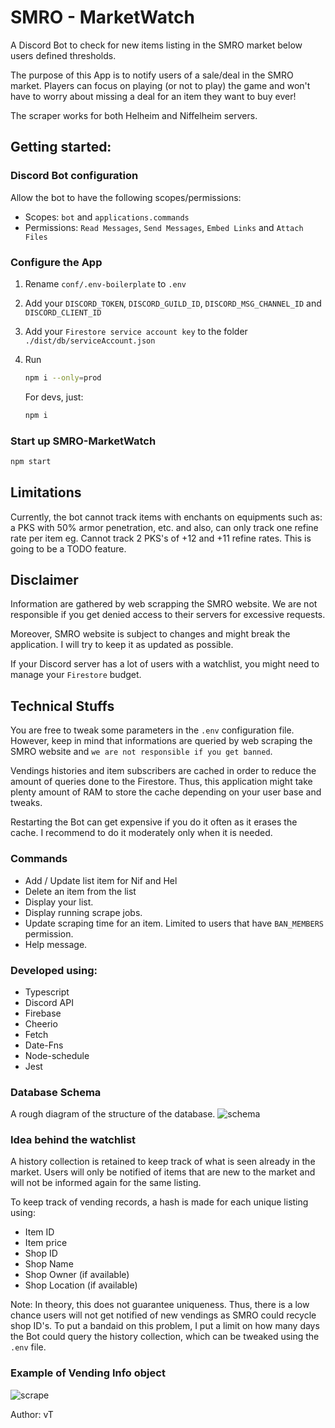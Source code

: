 # SMRO - MarketWatch
A Discord Bot to check for new items listing in the SMRO market below users defined thresholds.

The purpose of this App is to notify users of a sale/deal in the SMRO market. Players can focus on playing (or not to play) the game and won't have to worry about missing a deal for an item they want to buy ever!

The scraper works for both Helheim and Niffelheim servers.

## Getting started:
### Discord Bot configuration
Allow the bot to have the following scopes/permissions:

- Scopes: `bot` and `applications.commands`
- Permissions: `Read Messages`, `Send Messages`, `Embed Links` and `Attach Files`
  
### Configure the App
1. Rename `conf/.env-boilerplate` to `.env`
   
2. Add your `DISCORD_TOKEN`, `DISCORD_GUILD_ID`, `DISCORD_MSG_CHANNEL_ID` and `DISCORD_CLIENT_ID`
3. Add your `Firestore service account key` to the folder `./dist/db/serviceAccount.json`
   
4.  Run 
    ```bash
    npm i --only=prod 
    ``` 
    For devs, just: 
    ```bash 
    npm i
    ```

### Start up SMRO-MarketWatch
```bash
npm start
```

## Limitations
Currently, the bot cannot track items with enchants on equipments such as: a PKS with 50% armor penetration, etc. and also, can only track one refine rate per item eg. Cannot track 2 PKS's of +12 and +11 refine rates. This is going to be a TODO feature.

## Disclaimer
Information are gathered by web scrapping the SMRO website. We are not responsible if you get denied access to their servers for excessive requests. 

Moreover, SMRO website is subject to changes and might break the application. I will try to keep it as updated as possible.

If your Discord server has a lot of users with a watchlist, you might need to manage your `Firestore` budget.

## Technical Stuffs
You are free to tweak some parameters in the `.env` configuration file. However, keep in mind that informations are queried by web scraping the SMRO website and `we are not responsible if you get banned`.

Vendings histories and item subscribers are cached in order to reduce the amount of queries done to the Firestore. Thus, this application might take plenty amount of RAM to store the cache depending on your user base and tweaks.

Restarting the Bot can get expensive if you do it often as it erases the cache. I recommend to do it moderately only when it is needed.

### Commands
- Add / Update list item for Nif and Hel
- Delete an item from the list
- Display your list.
- Display running scrape jobs.
- Update scraping time for an item. Limited to users that have `BAN_MEMBERS` permission.
- Help message.
### Developed using:
- Typescript
- Discord API
- Firebase
- Cheerio
- Fetch
- Date-Fns
- Node-schedule
- Jest
### Database Schema
A rough diagram of the structure of the database.
![schema](https://storage.googleapis.com/picboi-39298.appspot.com/final/mYTcu7sO_1000x800)

### Idea behind the watchlist
A history collection is retained to keep track of what is seen already in the market. Users will only be notified of items that are new to the market and will not be informed again for the same listing.

To keep track of vending records, a hash is made for each unique listing using:
- Item ID
- Item price
- Shop ID
- Shop Name
- Shop Owner (if available)
- Shop Location (if available)

Note: In theory, this does not guarantee uniqueness. Thus, there is a low chance users will not get notified of new vendings as SMRO could recycle shop ID's. To put a bandaid on this problem, I put a limit on how many days the Bot could query the history collection, which can be tweaked using the `.env` file.

### Example of Vending Info object
![scrape](https://storage.googleapis.com/picboi-39298.appspot.com/final/vv5gBs1B_1000x800)

Author: vT